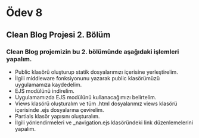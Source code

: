 # Ödev 8
## Clean Blog Projesi 2. Bölüm
### Clean Blog projemizin bu 2. bölümünde aşağıdaki işlemleri yapalım.
* Public klasörü oluşturup statik dosyalarımızı içerisine yerleştirelim.
* İlgili middleware fonksiyonunu yazarak public klasörümüzü uygulamamıza kaydedelim.
* EJS modülünü indirelim.
* Uygulamamızda EJS modülünü kullanacağımızı belirtelim.
* Views klasörü oluşturalım ve tüm .html dosyalarımız views klasörü içerisinde .ejs dosyalarına çevirelim.
* Partials klasör yapısını oluşturalım.
* İlgili yönlendirmeleri ve _navigation.ejs klasöründeki link düzenlemelerini yapalım.